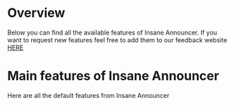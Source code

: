 # Overview
Below you can find all the available features of Insane Announcer. If you want to request new features feel free to add them to our feedback website [HERE](https://feedback.techscode.com/t/insaneannouncer)

# Main features of Insane Announcer
Here are all the default features from Insane Announcer
